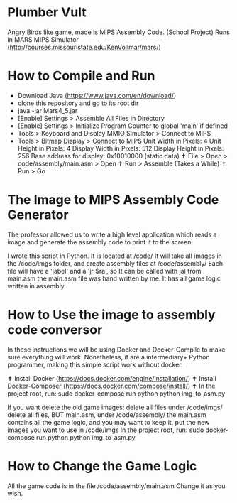 # Plumber Vult
Angry Birds like game, made is MIPS Assembly Code. (School Project)
Runs in MARS MIPS Simulator (http://courses.missouristate.edu/KenVollmar/mars/)

# How to Compile and Run
* Download Java (https://www.java.com/en/download/) 
* clone this repository and go to its root dir
* java -jar Mars4_5.jar
* [Enable] Settings > Assemble All Files in Directory
* [Enable] Settings > Initialize Program Counter to global 'main' if defined
* Tools > Keyboard and Display MMIO Simulator > Connect to MIPS
* Tools > Bitmap Display > Connect to MIPS
    Unit Width in Pixels:     4
    Unit Height in Pixels:    4
    Display Width in Pixels:  512
    Display Height in Pixels: 256
    Base address for display: 0x10010000 (static data)
✝ File > Open > code/assembly/main.asm > Open
✝ Run > Assemble (Takes a While)
✝ Run > Go

# The Image to MIPS Assembly Code Generator 
The professor allowed us to write a high level application which reads a image and generate the assembly code to print it to the screen.

I wrote this script in Python. 
It is located at /code/
It will take all images in the /code/imgs folder, and create assembly files at /code/assembly/
Each file will have a 'label' and a 'jr $ra', so It can be called with jal from main.asm
the main.asm file was hand written by me. It has all game logic written in assembly.


# How to Use the image to assembly code conversor
In these instructions we will be using Docker and Docker-Compile to make sure everything will work.
Nonetheless, if are a intermediary+ Python programmer, making this simple script work without docker.

✝ Install Docker (https://docs.docker.com/engine/installation/)
✝ Install Docker-Composer (https://docs.docker.com/compose/install/)
✝ In the project root, run:
    sudo docker-compose run python python img_to_asm.py

If you want delete the old game images:
  delete all files under /code/imgs/
  delete all files, BUT main.asm, under /code/assembly/
    the main.asm contains all the game logic, and you may want to keep it.
  put the new images you want to use in /code/imgs
  In the project root, run:
    sudo docker-compose run python python img_to_asm.py

# How to Change the Game Logic
All the game code is in the file /code/assembly/main.asm
Change it as you wish.
